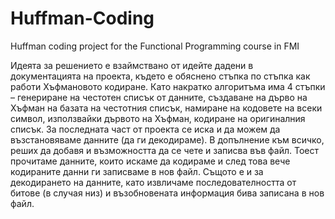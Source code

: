 # Huffman-Coding
Huffman coding project for the Functional Programming course in FMI

Идеята за решението е взаймствано от идейте дадени в документацията на проекта, където е обяснено стъпка по стъпка как работи Хъфмановото кодиране. Като накратко алгоритъма има 4 стъпки – генериране на честотен списък от данните, създаване на дърво на Хъфман на базата на честотния списък, намиране на кодовете на всеки символ, използвайки дървото на Хъфман, кодиране на оригиналния списък. За последната част от проекта се иска и да можем да възстановяваме данните (да ги декодираме). В допълнение към всичко, реших да добавя и възможността да се чете и записва във файл. Тоест прочитаме данните, които искаме да кодираме и след това вече кодираните данни ги записваме в нов файл. Същото е и за декодирането на данните, като извличаме последователността от битове (в случая низ) и възобновената информация бива записана в нов файл. 
